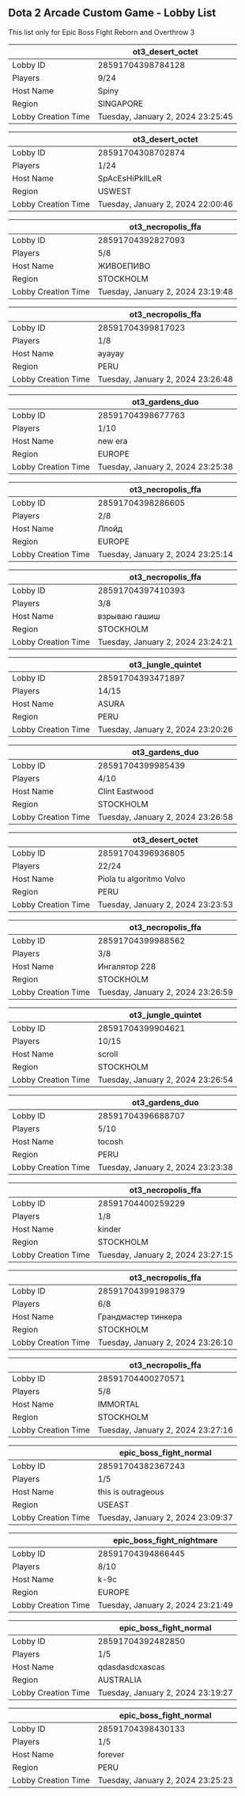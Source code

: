 ## Dota 2 Arcade Custom Game - Lobby List

This list only for Epic Boss Fight Reborn and Overthrow 3

|  | ot3_desert_octet |
| ------ | ------ |
| Lobby ID | 28591704398784128 |
| Players | 9/24 |
| Host Name | Spiny |
| Region | SINGAPORE |
| Lobby Creation Time | Tuesday, January 2, 2024 23:25:45 |


|  | ot3_desert_octet |
| ------ | ------ |
| Lobby ID | 28591704308702874 |
| Players | 1/24 |
| Host Name | SpAcEsHiPkIlLeR |
| Region | USWEST |
| Lobby Creation Time | Tuesday, January 2, 2024 22:00:46 |


|  | ot3_necropolis_ffa |
| ------ | ------ |
| Lobby ID | 28591704392827093 |
| Players | 5/8 |
| Host Name | ЖИВОЕПИВО |
| Region | STOCKHOLM |
| Lobby Creation Time | Tuesday, January 2, 2024 23:19:48 |


|  | ot3_necropolis_ffa |
| ------ | ------ |
| Lobby ID | 28591704399817023 |
| Players | 1/8 |
| Host Name | ayayay |
| Region | PERU |
| Lobby Creation Time | Tuesday, January 2, 2024 23:26:48 |


|  | ot3_gardens_duo |
| ------ | ------ |
| Lobby ID | 28591704398677763 |
| Players | 1/10 |
| Host Name | new era |
| Region | EUROPE |
| Lobby Creation Time | Tuesday, January 2, 2024 23:25:38 |


|  | ot3_necropolis_ffa |
| ------ | ------ |
| Lobby ID | 28591704398286605 |
| Players | 2/8 |
| Host Name | Ллойд |
| Region | EUROPE |
| Lobby Creation Time | Tuesday, January 2, 2024 23:25:14 |


|  | ot3_necropolis_ffa |
| ------ | ------ |
| Lobby ID | 28591704397410393 |
| Players | 3/8 |
| Host Name | взрываю гашиш |
| Region | STOCKHOLM |
| Lobby Creation Time | Tuesday, January 2, 2024 23:24:21 |


|  | ot3_jungle_quintet |
| ------ | ------ |
| Lobby ID | 28591704393471897 |
| Players | 14/15 |
| Host Name | ASURA |
| Region | PERU |
| Lobby Creation Time | Tuesday, January 2, 2024 23:20:26 |


|  | ot3_gardens_duo |
| ------ | ------ |
| Lobby ID | 28591704399985439 |
| Players | 4/10 |
| Host Name | Clint Eastwood |
| Region | STOCKHOLM |
| Lobby Creation Time | Tuesday, January 2, 2024 23:26:58 |


|  | ot3_desert_octet |
| ------ | ------ |
| Lobby ID | 28591704396936805 |
| Players | 22/24 |
| Host Name | Piola tu algoritmo Volvo |
| Region | PERU |
| Lobby Creation Time | Tuesday, January 2, 2024 23:23:53 |


|  | ot3_necropolis_ffa |
| ------ | ------ |
| Lobby ID | 28591704399988562 |
| Players | 3/8 |
| Host Name | Ингалятор 228 |
| Region | STOCKHOLM |
| Lobby Creation Time | Tuesday, January 2, 2024 23:26:59 |


|  | ot3_jungle_quintet |
| ------ | ------ |
| Lobby ID | 28591704399904621 |
| Players | 10/15 |
| Host Name | scroll |
| Region | STOCKHOLM |
| Lobby Creation Time | Tuesday, January 2, 2024 23:26:54 |


|  | ot3_gardens_duo |
| ------ | ------ |
| Lobby ID | 28591704396688707 |
| Players | 5/10 |
| Host Name | tocosh |
| Region | PERU |
| Lobby Creation Time | Tuesday, January 2, 2024 23:23:38 |


|  | ot3_necropolis_ffa |
| ------ | ------ |
| Lobby ID | 28591704400259229 |
| Players | 1/8 |
| Host Name | kinder |
| Region | STOCKHOLM |
| Lobby Creation Time | Tuesday, January 2, 2024 23:27:15 |


|  | ot3_necropolis_ffa |
| ------ | ------ |
| Lobby ID | 28591704399198379 |
| Players | 6/8 |
| Host Name | Грандмастер тинкера |
| Region | STOCKHOLM |
| Lobby Creation Time | Tuesday, January 2, 2024 23:26:10 |


|  | ot3_necropolis_ffa |
| ------ | ------ |
| Lobby ID | 28591704400270571 |
| Players | 5/8 |
| Host Name | IMMORTAL |
| Region | STOCKHOLM |
| Lobby Creation Time | Tuesday, January 2, 2024 23:27:16 |


|  | epic_boss_fight_normal |
| ------ | ------ |
| Lobby ID | 28591704382367243 |
| Players | 1/5 |
| Host Name | this is outrageous |
| Region | USEAST |
| Lobby Creation Time | Tuesday, January 2, 2024 23:09:37 |


|  | epic_boss_fight_nightmare |
| ------ | ------ |
| Lobby ID | 28591704394866445 |
| Players | 8/10 |
| Host Name | k-9c |
| Region | EUROPE |
| Lobby Creation Time | Tuesday, January 2, 2024 23:21:49 |


|  | epic_boss_fight_normal |
| ------ | ------ |
| Lobby ID | 28591704392482850 |
| Players | 1/5 |
| Host Name | qdasdasdcxascas |
| Region | AUSTRALIA |
| Lobby Creation Time | Tuesday, January 2, 2024 23:19:27 |


|  | epic_boss_fight_normal |
| ------ | ------ |
| Lobby ID | 28591704398430133 |
| Players | 1/5 |
| Host Name | forever |
| Region | PERU |
| Lobby Creation Time | Tuesday, January 2, 2024 23:25:23 |


